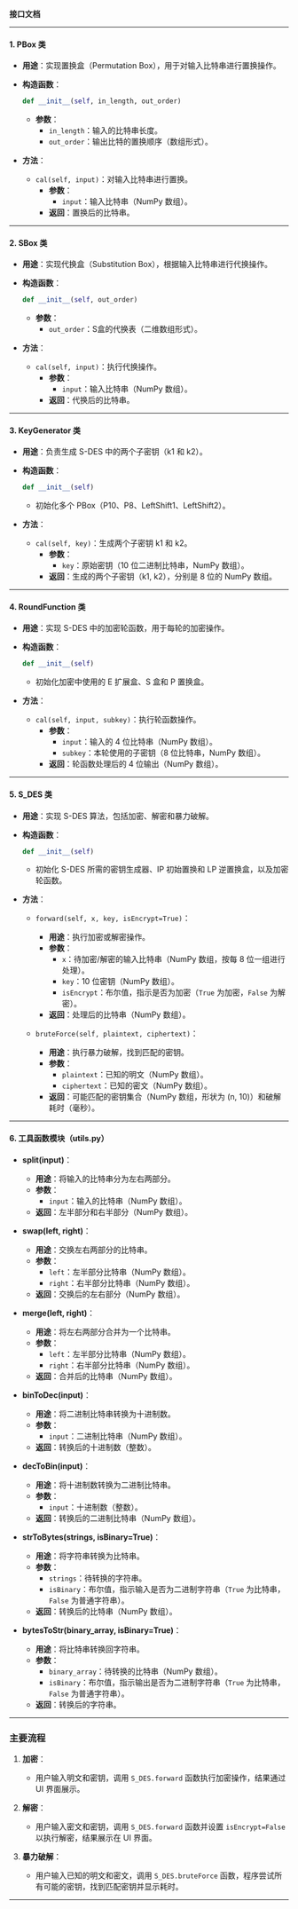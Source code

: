**接口文档**

---

#### **1. PBox 类**
- **用途**：实现置换盒（Permutation Box），用于对输入比特串进行置换操作。
  
- **构造函数**：
  
  ```python
  def __init__(self, in_length, out_order)
  ```
  - **参数**：
    - `in_length`：输入的比特串长度。
    - `out_order`：输出比特的置换顺序（数组形式）。
  
- **方法**：
  - `cal(self, input)`：对输入比特串进行置换。
    - **参数**：
      - `input`：输入比特串（NumPy 数组）。
    - **返回**：置换后的比特串。

---

#### **2. SBox 类**
- **用途**：实现代换盒（Substitution Box），根据输入比特串进行代换操作。

- **构造函数**：
  ```python
  def __init__(self, out_order)
  ```
  - **参数**：
    - `out_order`：S盒的代换表（二维数组形式）。

- **方法**：
  - `cal(self, input)`：执行代换操作。
    - **参数**：
      - `input`：输入比特串（NumPy 数组）。
    - **返回**：代换后的比特串。

---

#### **3. KeyGenerator 类**
- **用途**：负责生成 S-DES 中的两个子密钥（k1 和 k2）。

- **构造函数**：
  ```python
  def __init__(self)
  ```
  - 初始化多个 PBox（P10、P8、LeftShift1、LeftShift2）。

- **方法**：
  - `cal(self, key)`：生成两个子密钥 k1 和 k2。
    - **参数**：
      - `key`：原始密钥（10 位二进制比特串，NumPy 数组）。
    - **返回**：生成的两个子密钥（k1, k2），分别是 8 位的 NumPy 数组。

---

#### **4. RoundFunction 类**
- **用途**：实现 S-DES 中的加密轮函数，用于每轮的加密操作。
  
- **构造函数**：
  ```python
  def __init__(self)
  ```
  - 初始化加密中使用的 E 扩展盒、S 盒和 P 置换盒。

- **方法**：
  - `cal(self, input, subkey)`：执行轮函数操作。
    - **参数**：
      - `input`：输入的 4 位比特串（NumPy 数组）。
      - `subkey`：本轮使用的子密钥（8 位比特串，NumPy 数组）。
    - **返回**：轮函数处理后的 4 位输出（NumPy 数组）。

---

#### **5. S_DES 类**
- **用途**：实现 S-DES 算法，包括加密、解密和暴力破解。
  
- **构造函数**：
  ```python
  def __init__(self)
  ```
  - 初始化 S-DES 所需的密钥生成器、IP 初始置换和 LP 逆置换盒，以及加密轮函数。

- **方法**：
  - `forward(self, x, key, isEncrypt=True)`：
    - **用途**：执行加密或解密操作。
    - **参数**：
      - `x`：待加密/解密的输入比特串（NumPy 数组，按每 8 位一组进行处理）。
      - `key`：10 位密钥（NumPy 数组）。
      - `isEncrypt`：布尔值，指示是否为加密（`True` 为加密，`False` 为解密）。
    - **返回**：处理后的比特串（NumPy 数组）。
  
  - `bruteForce(self, plaintext, ciphertext)`：
    - **用途**：执行暴力破解，找到匹配的密钥。
    - **参数**：
      - `plaintext`：已知的明文（NumPy 数组）。
      - `ciphertext`：已知的密文（NumPy 数组）。
    - **返回**：可能匹配的密钥集合（NumPy 数组，形状为 (n, 10)）和破解耗时（毫秒）。

---

#### **6. 工具函数模块（utils.py）**

- **split(input)**：
  - **用途**：将输入的比特串分为左右两部分。
  - **参数**：
    - `input`：输入的比特串（NumPy 数组）。
  - **返回**：左半部分和右半部分（NumPy 数组）。

- **swap(left, right)**：
  - **用途**：交换左右两部分的比特串。
  - **参数**：
    - `left`：左半部分比特串（NumPy 数组）。
    - `right`：右半部分比特串（NumPy 数组）。
  - **返回**：交换后的左右部分（NumPy 数组）。

- **merge(left, right)**：
  - **用途**：将左右两部分合并为一个比特串。
  - **参数**：
    - `left`：左半部分比特串（NumPy 数组）。
    - `right`：右半部分比特串（NumPy 数组）。
  - **返回**：合并后的比特串（NumPy 数组）。

- **binToDec(input)**：
  - **用途**：将二进制比特串转换为十进制数。
  - **参数**：
    - `input`：二进制比特串（NumPy 数组）。
  - **返回**：转换后的十进制数（整数）。

- **decToBin(input)**：
  - **用途**：将十进制数转换为二进制比特串。
  - **参数**：
    - `input`：十进制数（整数）。
  - **返回**：转换后的二进制比特串（NumPy 数组）。

- **strToBytes(strings, isBinary=True)**：
  - **用途**：将字符串转换为比特串。
  - **参数**：
    - `strings`：待转换的字符串。
    - `isBinary`：布尔值，指示输入是否为二进制字符串（`True` 为比特串，`False` 为普通字符串）。
  - **返回**：转换后的比特串（NumPy 数组）。

- **bytesToStr(binary_array, isBinary=True)**：
  - **用途**：将比特串转换回字符串。
  - **参数**：
    - `binary_array`：待转换的比特串（NumPy 数组）。
    - `isBinary`：布尔值，指示输出是否为二进制字符串（`True` 为比特串，`False` 为普通字符串）。
  - **返回**：转换后的字符串。

---

### 主要流程
1. **加密**：
   - 用户输入明文和密钥，调用 `S_DES.forward` 函数执行加密操作，结果通过 UI 界面展示。

2. **解密**：
   - 用户输入密文和密钥，调用 `S_DES.forward` 函数并设置 `isEncrypt=False` 以执行解密，结果展示在 UI 界面。

3. **暴力破解**：
   - 用户输入已知的明文和密文，调用 `S_DES.bruteForce` 函数，程序尝试所有可能的密钥，找到匹配密钥并显示耗时。

---

